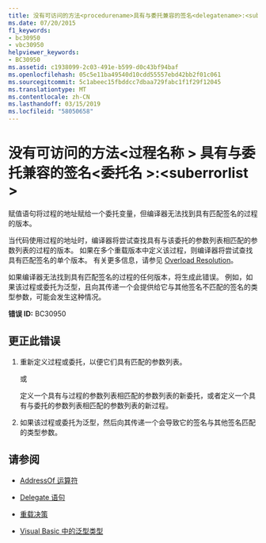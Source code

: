 ```yaml
---
title: 没有可访问的方法<procedurename>具有与委托兼容的签名<delegatename>:<suberrorlist>
ms.date: 07/20/2015
f1_keywords:
- bc30950
- vbc30950
helpviewer_keywords:
- BC30950
ms.assetid: c1938099-2c03-491e-b599-d0c43bf94baf
ms.openlocfilehash: 05c5e11ba49540d10cdd55557ebd42bb2f01c061
ms.sourcegitcommit: 5c1abeec15fbddcc7dbaa729fabc1f1f29f12045
ms.translationtype: MT
ms.contentlocale: zh-CN
ms.lasthandoff: 03/15/2019
ms.locfileid: "58050658"
---
```

# <a name="no-accessible-method-procedurename-has-a--signature-compatible-with-delegate-delegatenamesuberrorlist"></a>没有可访问的方法\<过程名称 > 具有与委托兼容的签名\<委托名 >:\<suberrorlist >
赋值语句将过程的地址赋给一个委托变量，但编译器无法找到具有匹配签名的过程的版本。  
  
 当代码使用过程的地址时，编译器将尝试查找具有与该委托的参数列表相匹配的参数列表的过程的版本。 如果在多个重载版本中定义该过程，则编译器将尝试查找具有匹配签名的单个版本。 有关更多信息，请参见 [Overload Resolution](../../visual-basic/programming-guide/language-features/procedures/overload-resolution.md)。  
  
 如果编译器无法找到具有匹配签名的过程的任何版本，将生成此错误。 例如，如果该过程或委托为泛型，且向其传递一个会提供给它与其他签名不匹配的签名的类型参数，可能会发生这种情况。  
  
 **错误 ID:** BC30950  
  
## <a name="to-correct-this-error"></a>更正此错误  
  
1.  重新定义过程或委托，以便它们具有匹配的参数列表。  
  
     或  
  
     定义一个具有与过程的参数列表相匹配的参数列表的新委托，或者定义一个具有与委托的参数列表相匹配的参数列表的新过程。  
  
2.  如果该过程或委托为泛型，然后向其传递一个会导致它的签名与其他签名匹配的类型参数。  
  
## <a name="see-also"></a>请参阅

- [AddressOf 运算符](../../visual-basic/language-reference/operators/addressof-operator.md)
- [Delegate 语句](../../visual-basic/language-reference/statements/delegate-statement.md)

- [重载决策](../../visual-basic/programming-guide/language-features/procedures/overload-resolution.md)
- [Visual Basic 中的泛型类型](../../visual-basic/programming-guide/language-features/data-types/generic-types.md)
